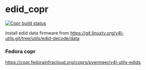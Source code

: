 # edid_copr
[![Copr build status](https://copr.fedorainfracloud.org/coprs/pvermeer/v4l-utils-edids/package/v4l-utils-edids/status_image/last_build.png)](https://copr.fedorainfracloud.org/coprs/pvermeer/v4l-utils-edids/package/v4l-utils-edids/)

Install edid data firmware from https://git.linuxtv.org/v4l-utils.git/tree/utils/edid-decode/data

### Fedora copr
https://copr.fedorainfracloud.org/coprs/pvermeer/v4l-utils-edids

